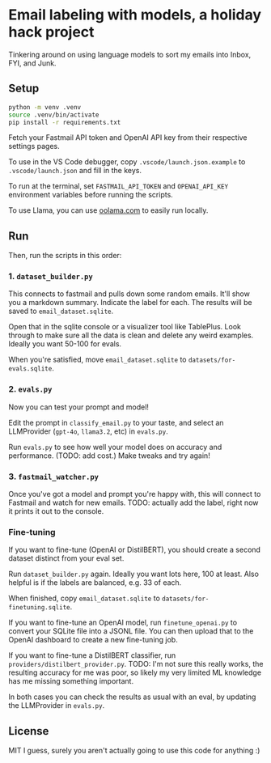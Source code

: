 # Email labeling with models, a holiday hack project

Tinkering around on using language models to sort my emails into Inbox, FYI, and 
Junk.

## Setup

```bash
python -m venv .venv
source .venv/bin/activate
pip install -r requirements.txt
```

Fetch your Fastmail API token and OpenAI API key from their respective settings 
pages.

To use in the VS Code debugger, copy `.vscode/launch.json.example` to 
`.vscode/launch.json` and fill in the keys.

To run at the terminal, set `FASTMAIL_API_TOKEN` and `OPENAI_API_KEY` environment 
variables before running the scripts.

To use Llama, you can use [oolama.com](https://ollama.dev/) to easily run locally.

## Run

Then, run the scripts in this order:

### 1. `dataset_builder.py`

This connects to fastmail and pulls down some random emails. It'll show you a 
markdown summary. Indicate the label for each. The results will be saved to 
`email_dataset.sqlite`.

Open that in the sqlite console or a visualizer tool like TablePlus. Look through 
to make sure all the data is clean and delete any weird examples. Ideally you want 
50-100 for evals.

When you're satisfied, move `email_dataset.sqlite` to `datasets/for-evals.sqlite`.

### 2. `evals.py`

Now you can test your prompt and model!

Edit the prompt in `classify_email.py` to your taste, and select an LLMProvider 
(`gpt-4o`, `llama3.2`, etc) in `evals.py`.

Run `evals.py` to see how well your model does on accuracy and performance. (TODO: 
add cost.) Make tweaks and try again!

### 3. `fastmail_watcher.py`

Once you've got a model and prompt you're happy with, this will connect to 
Fastmail and watch for new emails. TODO: actually add the label, right now it 
prints it out to the console.

### Fine-tuning

If you want to fine-tune (OpenAI or DistilBERT), you should create a second 
dataset distinct from your eval set.

Run `dataset_builder.py` again. Ideally you want lots here, 100 at least. Also 
helpful is if the labels are balanced, e.g. 33 of each.

When finished, copy `email_dataset.sqlite` to `datasets/for-finetuning.sqlite`.

If you want to fine-tune an OpenAI model, run `finetune_openai.py` to convert 
your SQLite file into a JSONL file. You can then upload that to the OpenAI 
dashboard to create a new fine-tuning job.

If you want to fine-tune a DistilBERT classifier, run 
`providers/distilbert_provider.py`. TODO: I'm not sure this really works, the 
resulting accuracy for me was poor, so likely my very limited ML knowledge has me 
missing something important.

In both cases you can check the results as usual with an eval, by updating the 
LLMProvider in `evals.py`.

## License

MIT I guess, surely you aren't actually going to use this code for anything :)
